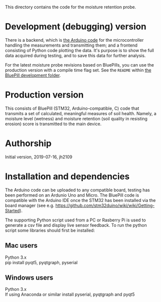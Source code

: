 This directory contains the code for the moisture retention probe.

# Development (debugging) version
There is a backend, which is [the Arduino code](./development/arduino_devel) for the microcontroller handling the measurements and transmitting them; and a frontend consisting of Python code plotting the data. It's purpose is to show the full data acquired during testing, and to save this data for further analysis.

For the latest moisture probe revisions based on BluePills, you can use the production version with a compile time flag set. See the `README` within [the BluePill development folder](./development/bluepill_devel).

# Production version
This consists of BluePill (STM32, Arduino-compatible, C) code that transmits a set of calculated, meaningful measures of soil health. Namely, a moisture level (wetness) and moisture retention (soil quality in resisting erosion) score is transmitted to the main device.

# Authorship
Initial version, 2019-07-16, jh2109

# Installation and dependencies
The Arduino code can be uploaded to any compatible board, testing has been performed on an Ardunio Uno and Micro. The BluePill code is compatible with the Arduino IDE once the STM32 has been installed via the board manager (see e.g. https://github.com/stm32duino/wiki/wiki/Getting-Started).

The supporting Python script used from a PC or Rasberry Pi is used to generate a csv file and display live sensor feedback. To run the python script some libraries should first be installed:

## Mac users
Python 3.x <br />
pip install pyqt5, pyqtgraph, pyserial

## Windows users
Python 3.x <br />
If using Anaconda or similar install pyserial, pyqtgraph and pyqt5

